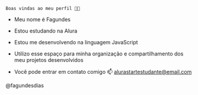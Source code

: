     Boas vindas ao meu perfil 💙💙

- Meu nome é Fagundes

- Estou estudando na Alura
- Estou me desenvolvendo na linguagem JavaScript
- Utilizo esse espaço para minha organização e compartilhamento dos meu projetos desenvolvidos
- Você pode entrar em contato comigo 📫
    alurastartestudante@email.com

@fagundesdias
